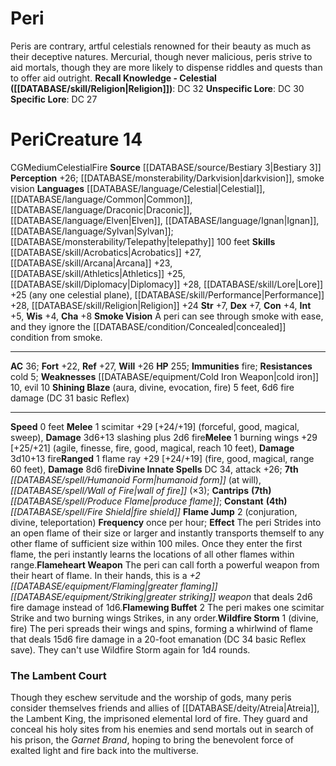 ﻿---
ac: '36'
alignment: CG
all_resistance: null
burrow_speed: null
charisma: '+8'
climb_speed: null
constitution: '+4'
creature_ability:
- Flame Jump
- Flameheart Weapon
- Flamewing Buffet
- Shining Blaze
- Smoke Vision
- Wildfire Storm
creature_family: null
dexterity: '+7'
element: Fire
fly_speed: null
fortitude: '+22'
hardness: null
hp: '255'
id: '1262'
immunity:
- fire
intelligence: '+5'
land_speed: '0'
language:
- '[[DATABASE/language/Celestial|Celestial]]'
- '[[DATABASE/language/Common|Common]]'
- '[[DATABASE/language/Draconic|Draconic]]'
- '[[DATABASE/language/Elven|Elven]]'
- '[[DATABASE/language/Ignan|Ignan]]'
- '[[DATABASE/language/Sylvan|Sylvan]] ; [[DATABASE/monsterability/Telepathy|telepathy]]
  100 feet'
level: '14'
max_speed: '0'
name: Peri
perception: '+26'
rarity: Common
reflex: '+27'
resistance:
- cold 5
rus_type_level: null
school: null
sense:
- '[[DATABASE/monsterability/Darkvision|darkvision]]'
- smoke vision
size: Medium
skill:
- '[[DATABASE/skill/Acrobatics|Acrobatics]] +27'
- '[[DATABASE/skill/Athletics|Athletics]] +25'
- '[[DATABASE/skill/Arcana|Arcana]] +23'
- '[[DATABASE/skill/Diplomacy|Diplomacy]] +28'
- '[[DATABASE/skill/Lore|Lore]] +25'
- '[[DATABASE/skill/Performance|Performance]] +28'
- '[[DATABASE/skill/Religion|Religion]] +24'
source: '[[DATABASE/source/Bestiary 3|Bestiary 3]]'
speed:
- 0 feet
spell:
- '[[DATABASE/spell/Fire Shield|Fire Shield]]'
- '[[DATABASE/spell/Humanoid Form|Humanoid Form]]'
- '[[DATABASE/spell/Produce Flame|Produce Flame]]'
- '[[DATABASE/spell/Wall of Fire|Wall of Fire]]'
strength: '+7'
strength_req: '7'
strongest_save:
- Reflex
swim_speed: null
trait:
- '[[DATABASE/trait/Celestial|Celestial]]'
- '[[DATABASE/trait/Fire|Fire]]'
type: Creature
vision: Darkvision
weakest_save:
- Fortitude
weakness:
- '[[DATABASE/equipment/Cold Iron Weapon|cold iron]] 10'
- evil 10
will: '+26'
wisdom: '+4'

---
# Peri

Peris are contrary, artful celestials renowned for their beauty as much as their deceptive natures. Mercurial, though never malicious, peris strive to aid mortals, though they are more likely to dispense riddles and quests than to offer aid outright.
**Recall Knowledge - Celestial ([[DATABASE/skill/Religion|Religion]])**: DC 32
**Unspecific Lore**: DC 30
**Specific Lore**: DC 27

# Peri<span class="item-type">Creature 14</span>

<span class="trait-alignment item-trait">CG</span><span class="trait-size item-trait">Medium</span><span class="item-trait">Celestial</span><span class="item-trait">Fire</span>
**Source** [[DATABASE/source/Bestiary 3|Bestiary 3]]
**Perception** +26; [[DATABASE/monsterability/Darkvision|darkvision]], smoke vision
**Languages** [[DATABASE/language/Celestial|Celestial]], [[DATABASE/language/Common|Common]], [[DATABASE/language/Draconic|Draconic]], [[DATABASE/language/Elven|Elven]], [[DATABASE/language/Ignan|Ignan]], [[DATABASE/language/Sylvan|Sylvan]]; [[DATABASE/monsterability/Telepathy|telepathy]] 100 feet
**Skills** [[DATABASE/skill/Acrobatics|Acrobatics]] +27, [[DATABASE/skill/Arcana|Arcana]] +23, [[DATABASE/skill/Athletics|Athletics]] +25, [[DATABASE/skill/Diplomacy|Diplomacy]] +28, [[DATABASE/skill/Lore|Lore]] +25 (any one celestial plane), [[DATABASE/skill/Performance|Performance]] +28, [[DATABASE/skill/Religion|Religion]] +24
**Str** +7, **Dex** +7, **Con** +4, **Int** +5, **Wis** +4, **Cha** +8
**Smoke Vision** A peri can see through smoke with ease, and they ignore the [[DATABASE/condition/Concealed|concealed]] condition from smoke.

---
**AC** 36; **Fort** +22, **Ref** +27, **Will** +26
**HP** 255; **Immunities** fire; **Resistances** cold 5; **Weaknesses** [[DATABASE/equipment/Cold Iron Weapon|cold iron]] 10, evil 10
<span class="in-box-ability">**Shining Blaze** (aura, divine, evocation, fire) 5 feet, 6d6 fire damage (DC 31 basic Reflex)</span>

---
**Speed** 0 feet
<span class="in-box-ability">**Melee** <span class="action-icon">1</span> scimitar +29 [+24/+19] (forceful, good, magical, sweep), **Damage** 3d6+13 slashing plus 2d6 fire</span><span class="in-box-ability">**Melee** <span class="action-icon">1</span> burning wings +29 [+25/+21] (agile, finesse, fire, good, magical, reach 10 feet), **Damage** 3d10+13 fire</span><span class="in-box-ability">**Ranged** <span class="action-icon">1</span> flame ray +29 [+24/+19] (fire, good, magical, range 60 feet), **Damage** 8d6 fire</span>**Divine Innate Spells** DC 34, attack +26; **7th** _[[DATABASE/spell/Humanoid Form|humanoid form]]_ (at will), _[[DATABASE/spell/Wall of Fire|wall of fire]]_ (×3); **Cantrips** **(7th)** _[[DATABASE/spell/Produce Flame|produce flame]]_; **Constant** **(4th)** _[[DATABASE/spell/Fire Shield|fire shield]]_
<span class="in-box-ability">**Flame Jump** <span class="action-icon">2</span> (conjuration, divine, teleportation) **Frequency** once per hour; **Effect** The peri Strides into an open flame of their size or larger and instantly transports themself to any other flame of sufficient size within 100 miles. Once they enter the first flame, the peri instantly learns the locations of all other flames within range.</span><span class="in-box-ability">**Flameheart Weapon** The peri can call forth a powerful weapon from their heart of flame. In their hands, this is a _+2 [[DATABASE/equipment/Flaming|greater flaming]] [[DATABASE/equipment/Striking|greater striking]] weapon_ that deals 2d6 fire damage instead of 1d6.</span><span class="in-box-ability">**Flamewing Buffet** <span class="action-icon">2</span> The peri makes one scimitar Strike and two burning wings Strikes, in any order.</span><span class="in-box-ability">**Wildfire Storm** <span class="action-icon">1</span> (divine, fire) The peri spreads their wings and spins, forming a whirlwind of flame that deals 15d6 fire damage in a 20-foot emanation (DC 34 basic Reflex save). They can't use Wildfire Storm again for 1d4 rounds.</span>

###  The Lambent Court

Though they eschew servitude and the worship of gods, many peris consider themselves friends and allies of [[DATABASE/deity/Atreia|Atreia]], the Lambent King, the imprisoned elemental lord of fire. They guard and conceal his holy sites from his enemies and send mortals out in search of his prison, the _Garnet Brand_, hoping to bring the benevolent force of exalted light and fire back into the multiverse.